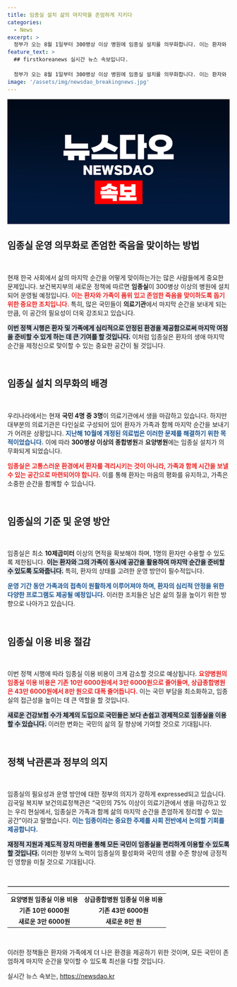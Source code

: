 ```yaml
---
title: 임종실 설치 삶의 마지막을 존엄하게 지키다
categories:
  - News
excerpt: >
  정부가 오는 8월 1일부터 300병상 이상 병원에 임종실 설치를 의무화합니다. 이는 환자와 가족이 품위 있게 마지막 순간을 함께 보낼 수 있도록 돕는 공간으로, 비용 부담도 대폭 줄어 들어 접근성이 대폭 향상될 전망입니다.
feature_text: >
  ## firstkoreanews 실시간 뉴스 속보입니다.

  정부가 오는 8월 1일부터 300병상 이상 병원에 임종실 설치를 의무화합니다. 이는 환자와 가족이 품위 있게 마지막 순간을 함께 보낼 수 있도록 돕는 공간으로, 비용 부담도 대폭 줄어 들어 접근성이 대폭 향상될 전망입니다.
image: '/assets/img/newsdao_breakingnews.jpg'
---
```


<p><img src="/assets/img/newsdao_breakingnews.jpg" alt="firstkoreanews 속보" /></p>

<h2 data-ke-size="size26">임종실 운영 의무화로 존엄한 죽음을 맞이하는 방법</h2>

<p data-ke-size="size16">&nbsp;</p>

<p>현재 한국 사회에서 삶의 마지막 순간을 어떻게 맞이하는가는 많은 사람들에게 중요한 문제입니다. 보건복지부의 새로운 정책에 따르면 <strong>임종실</strong>이 300병상 이상의 병원에 설치되어 운영될 예정입니다. <b><span style="color: #ee2323;">이는 환자와 가족이 품위 있고 존엄한 죽음을 맞이하도록 돕기 위한 중요한 조치입니다.</span></b> 특히, 많은 국민들이 <strong>의료기관</strong>에서 마지막 순간을 보내게 되는 만큼, 이 공간의 필요성이 더욱 강조되고 있습니다.</p>

<p><b><span style="background-color: #21538527;">이번 정책 시행은 환자 및 가족에게 심리적으로 안정된 환경을 제공함으로써 마지막 여정을 준비할 수 있게 하는 데 큰 기여를 할 것입니다.</span></b> 이처럼 임종실은 환자의 생애 마지막 순간을 제정신으로 맞이할 수 있는 중요한 공간이 될 것입니다.</p>

<p data-ke-size="size16">&nbsp;</p>

<h2 data-ke-size="size26">임종실 설치 의무화의 배경</h2>

<p data-ke-size="size16">&nbsp;</p>

<p>우리나라에서는 현재 <strong>국민 4명 중 3명</strong>이 의료기관에서 생을 마감하고 있습니다. 하지만 대부분의 의료기관은 다인실로 구성되어 있어 환자가 가족과 함께 마지막 순간을 보내기가 어려운 상황입니다. <b><span style="color: #1a5490;">지난해 10월에 개정된 의료법은 이러한 문제를 해결하기 위한 목적이었습니다.</span></b> 이에 따라 <strong>300병상 이상의 종합병원</strong>과 <strong>요양병원</strong>에는 임종실 설치가 의무화되게 되었습니다.</p>

<p><b><span style="color: #ee2323;">임종실은 고통스러운 환경에서 환자를 격리시키는 것이 아니라, 가족과 함께 시간을 보낼 수 있는 공간으로 마련되어야 합니다.</span></b> 이를 통해 환자는 마음의 평화를 유지하고, 가족은 소중한 순간을 함께할 수 있습니다.</p>

<p data-ke-size="size16">&nbsp;</p>

<h2 data-ke-size="size26">임종실의 기준 및 운영 방안</h2>

<p data-ke-size="size16">&nbsp;</p>

<p>임종실은 최소 <strong>10제곱미터</strong> 이상의 면적을 확보해야 하며, 1명의 환자만 수용할 수 있도록 제한됩니다. <b><span style="background-color: #21538527;">이는 환자와 그의 가족이 동시에 공간을 활용하여 마지막 순간을 준비할 수 있도록 도와줍니다.</span></b> 특히, 환자의 상태를 고려한 운영 방안이 필수적입니다.</p>

<p><b><span style="color: #1a5490;">운영 기간 동안 가족과의 접촉이 원활하게 이루어져야 하며, 환자의 심리적 안정을 위한 다양한 프로그램도 제공될 예정입니다.</span></b> 이러한 조치들은 남은 삶의 질을 높이기 위한 방향으로 나아가고 있습니다.</p>

<p data-ke-size="size16">&nbsp;</p>

<h2 data-ke-size="size26">임종실 이용 비용 절감</h2>

<p data-ke-size="size16">&nbsp;</p>

<p>이번 정책 시행에 따라 임종실 이용 비용이 크게 감소할 것으로 예상됩니다. <b><span style="color: #ee2323;">요양병원의 임종실 이용 비용은 기존 10만 6000원에서 3만 6000원으로 줄어들며, 상급종합병원은 43만 6000원에서 8만 원으로 대폭 줄어듭니다.</span></b> 이는 국민 부담을 최소화하고, 임종실의 접근성을 높이는 데 큰 역할을 할 것입니다.</p>

<p><b><span style="background-color: #21538527;">새로운 건강보험 수가 체계의 도입으로 국민들은 보다 손쉽고 경제적으로 임종실을 이용할 수 있습니다.</span></b> 이러한 변화는 국민의 삶의 질 향상에 기여할 것으로 기대됩니다.</p>

<p data-ke-size="size16">&nbsp;</p>

<h2 data-ke-size="size26">정책 낙관론과 정부의 의지</h2>

<p data-ke-size="size16">&nbsp;</p>

<p>임종실의 필요성과 운영 방안에 대한 정부의 의지가 강하게 expressed되고 있습니다. 김국일 복지부 보건의료정책관은 “국민의 75% 이상이 의료기관에서 생을 마감하고 있는 우리 현실에서, 임종실은 가족과 함께 삶의 마지막 순간을 존엄하게 정리할 수 있는 공간”이라고 말했습니다. <b><span style="color: #1a5490;">이는 임종이라는 중요한 주제를 사회 전반에서 논의할 기회를 제공합니다.</span></b></p>

<p><b><span style="background-color: #21538527;">재정적 지원과 제도적 장치 마련을 통해 모든 국민이 임종실을 편리하게 이용할 수 있도록 할 것입니다.</span></b> 이러한 정부의 노력이 임종실의 활성화와 국민의 생활 수준 향상에 긍정적인 영향을 미칠 것으로 기대됩니다.</p>

<p data-ke-size="size16">&nbsp;</p>

<hr style="border: 1px solid #ccc;">

<table style="width: 100%; border-collapse: collapse;">
<tr>
<td style="text-align: center; height: 17px;"><b>요양병원 임종실 이용 비용</b></td>
<td style="text-align: center; height: 17px;"><b>상급종합병원 임종실 이용 비용</b></td>
</tr>
<tr>
<td style="text-align: center; height: 17px;"><b>기존 10만 6000원</b></td>
<td style="text-align: center; height: 17px;"><b>기존 43만 6000원</b></td>
</tr>
<tr>
<td style="text-align: center; height: 17px;"><b>새로운 3만 6000원</b></td>
<td style="text-align: center; height: 17px;"><b>새로운 8만 원</b></td>
</tr>
</table>

<p data-ke-size="size16">&nbsp;</p>

<p>이러한 정책들은 환자와 가족에게 더 나은 환경을 제공하기 위한 것이며, 모든 국민이 존엄하게 마지막 순간을 맞이할 수 있도록 최선을 다할 것입니다.</p>
실시간 뉴스 속보는, <a href="https://newsdao.kr" rel="dofollow">https://newsdao.kr</a>


